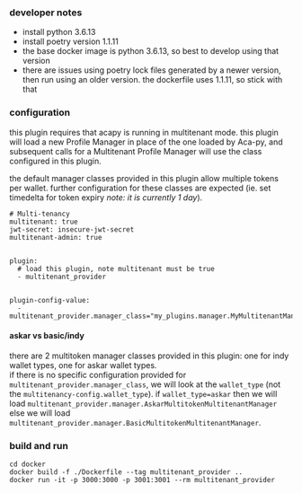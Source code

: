 ### developer notes

- install python 3.6.13
- install poetry version 1.1.11
- the base docker image is python 3.6.13, so best to develop using that version
- there are issues using poetry lock files generated by a newer version, then run using an older version. the dockerfile uses 1.1.11, so stick with that


### configuration
this plugin requires that acapy is running in multitenant mode. this plugin will load a new Profile Manager in place of the one loaded by Aca-py, and subsequent calls for a Multitenant Profile Manager will use the class configured in this plugin.

the default manager classes provided in this plugin allow multiple tokens per wallet. further configuration for these classes are expected (ie. set timedelta for token expiry *note: it is currently 1 day*).

```
# Multi-tenancy
multitenant: true
jwt-secret: insecure-jwt-secret
multitenant-admin: true


plugin:
  # load this plugin, note multitenant must be true
  - multitenant_provider


plugin-config-value:
  - multitenant_provider.manager_class="my_plugins.manager.MyMultitenantManager"
```

#### askar vs basic/indy

there are 2 multitoken manager classes provided in this plugin: one for indy wallet types, one for askar wallet types.  
if there is no specific configuration provided for `multitenant_provider.manager_class`, we will look at the `wallet_type` (not the `multitenancy-config.wallet_type`). if `wallet_type=askar` then we will load `multitenant_provider.manager.AskarMultitokenMultitenantManager` else we will load `multitenant_provider.manager.BasicMultitokenMultitenantManager`.


### build and run
```
cd docker
docker build -f ./Dockerfile --tag multitenant_provider ..
docker run -it -p 3000:3000 -p 3001:3001 --rm multitenant_provider
```
